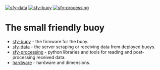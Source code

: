 [![sfy-data](https://github.com/gauteh/sfy/actions/workflows/sfy-data.yml/badge.svg)](https://github.com/gauteh/sfy/actions/workflows/sfy-data.yml)
[![sfy-buoy](https://github.com/gauteh/sfy/actions/workflows/sfy-buoy.yml/badge.svg)](https://github.com/gauteh/sfy/actions/workflows/sfy-buoy.yml)
[![sfy-processing](https://github.com/gauteh/sfy/actions/workflows/sfy-processing.yml/badge.svg)](https://github.com/gauteh/sfy/actions/workflows/sfy-processing.yml)

# The small friendly buoy

* [sfy-buoy](sfy-buoy/) - the firmware for the buoy.
* [sfy-data](sfy-data/) - the server scraping or receiving data from deployed
    buoys.
* [sfy-processing](sfy-processing/) - python libraries and tools for reading and post-processing received data.
* [hardware](hardware/Hardware.md) - hardware and dimensions.

